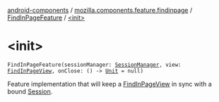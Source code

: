 [android-components](../../index.md) / [mozilla.components.feature.findinpage](../index.md) / [FindInPageFeature](index.md) / [&lt;init&gt;](./-init-.md)

# &lt;init&gt;

`FindInPageFeature(sessionManager: `[`SessionManager`](../../mozilla.components.browser.session/-session-manager/index.md)`, view: `[`FindInPageView`](../../mozilla.components.feature.findinpage.view/-find-in-page-view/index.md)`, onClose: () -> `[`Unit`](https://kotlinlang.org/api/latest/jvm/stdlib/kotlin/-unit/index.html)` = null)`

Feature implementation that will keep a [FindInPageView](../../mozilla.components.feature.findinpage.view/-find-in-page-view/index.md) in sync with a bound [Session](../../mozilla.components.browser.session/-session/index.md).

